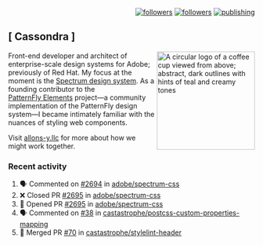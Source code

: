 <p align="right"><a rel="me" href="https://front-end.social/@castastrophe">
    <img alt="followers" title="Follow me on Mastodon" src="https://img.shields.io/mastodon/follow/109297102751309835?domain=https%3A%2F%2Ffront-end.social&label=Follow&logo=mastodon&logoColor=white&style=for-the-badge&labelColor=008080&color=006969"/></a>
  <a href="https://codepen.io/castastrophe/">
    <img alt="followers" title="Follow me on CodePen" src="https://img.shields.io/badge/23-1?color=640464&labelColor=7c007c&style=for-the-badge&logo=codepen&label=Follow"/></a>
<a href="https://castastrophe.medium.com/">
    <img alt="publishing" title="View articles on Medium" src="https://img.shields.io/badge/107-1?color=666&labelColor=444&label=subscribe&logo=medium&logoColor=white&style=for-the-badge"/></a>
</p>

## [&nbsp;Cassondra&nbsp;]

<img align="right" src="https://github-production-user-asset-6210df.s3.amazonaws.com/1840295/253016758-ba468774-1cd3-42c2-8f43-947b5eeb5edf.png" height="200" alt="A circular logo of a coffee cup viewed from above; abstract, dark outlines with hints of teal and creamy tones">

Front-end developer and architect of enterprise-scale design systems for Adobe; previously of Red Hat. My focus at the moment is the [Spectrum design system](https://github.com/adobe/spectrum-css). As a founding contributor to the [PatternFly&nbsp;Elements](https://github.com/patternfly/patternfly-elements) project&mdash;a community implementation of the PatternFly design system&mdash;I became intimately familiar with the nuances of styling web components.

Visit [allons-y.llc](http://allons-y.llc/) for more about how we might work together.

### Recent activity

<!--START_SECTION:activity-->
1. 🗣 Commented on [#2694](https://github.com/adobe/spectrum-css/pull/2694#issuecomment-2077605696) in [adobe/spectrum-css](https://github.com/adobe/spectrum-css)
2. ❌ Closed PR [#2695](https://github.com/adobe/spectrum-css/pull/2695) in [adobe/spectrum-css](https://github.com/adobe/spectrum-css)
3. 💪 Opened PR [#2695](https://github.com/adobe/spectrum-css/pull/2695) in [adobe/spectrum-css](https://github.com/adobe/spectrum-css)
4. 🗣 Commented on [#38](https://github.com/castastrophe/postcss-custom-properties-mapping/pull/38#issuecomment-2075298631) in [castastrophe/postcss-custom-properties-mapping](https://github.com/castastrophe/postcss-custom-properties-mapping)
5. 🎉 Merged PR [#70](https://github.com/castastrophe/stylelint-header/pull/70) in [castastrophe/stylelint-header](https://github.com/castastrophe/stylelint-header)
<!--END_SECTION:activity-->
